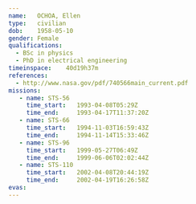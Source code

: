 ```yaml
---
name:	OCHOA, Ellen
type:	civilian
dob:	1958-05-10
gender:	Female
qualifications:
  - BSc in physics
  - PhD in electrical engineering
timeinspace:	40d19h37m
references:
  - http://www.nasa.gov/pdf/740566main_current.pdf
missions:
   - name: STS-56
     time_start:   1993-04-08T05:29Z
     time_end:     1993-04-17T11:37:20Z
   - name: STS-66
     time_start:   1994-11-03T16:59:43Z
     time_end:     1994-11-14T15:33:46Z
   - name: STS-96
     time_start:   1999-05-27T06:49Z
     time_end:     1999-06-06T02:02:44Z
   - name: STS-110
     time_start:   2002-04-08T20:44:19Z
     time_end:     2002-04-19T16:26:58Z
evas:
---
```

